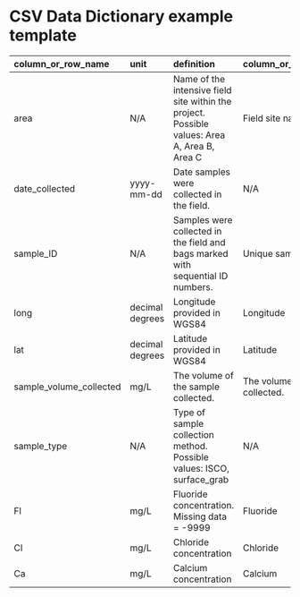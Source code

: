 # CSV Data Dictionary example template

| column_or_row_name | unit | definition | column_or_row_long_name | data_type |
| :--- | :--- | :--- | :--- | :--- |
| area | N/A | Name of the intensive field site within the project. Possible values: Area A, Area B, Area C | Field site name | text |
| date\_collected | yyyy-mm-dd | Date samples were collected in the field. | N/A | date |
| sample\_ID | N/A | Samples were collected in the field and bags marked with sequential ID numbers. | Unique sample identifier | text |
| long | decimal degrees | Longitude provided in WGS84 | Longitude | numeric |
| lat | decimal degrees | Latitude provided in WGS84 | Latitude | numeric |
| sample\_volume\_collected | mg/L | The volume of the sample collected. | The volume of the sample collected. | numeric |
| sample\_type | N/A | Type of sample collection method.   Possible values: ISCO, surface\_grab | N/A | N/A |
| Fl | mg/L | Fluoride concentration.  Missing data = -9999 | Fluoride | numeric |
| Cl | mg/L | Chloride concentration | Chloride | numeric |
| Ca | mg/L | Calcium concentration | Calcium | numeric |

